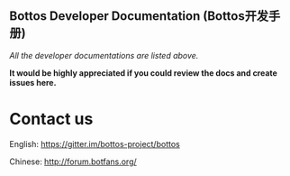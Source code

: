 ## Bottos Developer Documentation (Bottos开发手册)

*All the developer documentations are listed above.*

**It would be highly appreciated if you could review the docs and create issues here.**

# Contact us

  English: https://gitter.im/bottos-project/bottos
  
  Chinese: http://forum.botfans.org/
  

